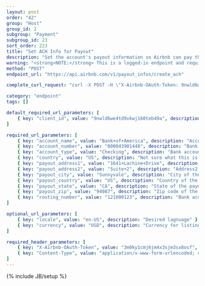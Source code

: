 ```yaml
---
layout: post
order: "42"
group: "Host"
group_id: 2
subgroup: "Payment"
subgroup_id: 23
sort_order: 223
title: "Set ACH Info for Payout"
description: "Set the account's payout information so Airbnb can pay the user."
warning: "<strong>NOTE:</strong> This is a logged-in endpoint and requires an <strong>access_token</strong>. See <a href=\"#login-by-email\">Login Endpoints.</a>"
method: "POST"
endpoint_url: "https://api.airbnb.com/v1/payout_infos/create_ach"

complete_curl_request: "curl -X POST -H \"X-Airbnb-OAuth-Token: 9nwld6we4td9vkwj160teb49a\" -H \"Content-Type: application/x-www-form-urlencoded; charset=UTF-8\" https://api.airbnb.com/v1/payout_infos/create_ach?client_id=3092nxybyb0otqw18e8nh5nty&locale=en-US&currency=USD&account_name=Bank+of+America&account_number=000043901948&account_type=Checking&country=US&payout_address1=1641+Lachine+Drive&payout_address2=&payout_city=Sunnyvale&payout_country=US&payout_state=CA&payout_zip=94087&routing_number=121000123"

category: "endpoint"
tags: []

default_required_url_parameters: [
	{ key: "client_id", value: "9nwld6we4td9vkwj160teb49a", description: "API Key" }
]

required_url_parameters: [
	{ key: "account_name", value: "Bank+of+America", description: "Account name to save as" },
	{ key: "account_number", value: "000043901448", description: "Bank account number." },
	{ key: "account_type", value: "Checking", description: "Bank account type (\"Savings\" or \"Checking\")" },
	{ key: "country", value: "US", description: "Not sure what this is for." },
	{ key: "payout_address1", value: "1641+Lachine+Drive", description: "Address1 of the payout" },
	{ key: "payout_address2", value: "Suite+2", description: "Address2 of the payout" },
	{ key: "payout_city", value: "Sunnyvale", description: "City of the payout" },
	{ key: "payout_country", value: "US", description: "Country of the payout" },
	{ key: "payout_state", value: "CA", description: "State of the payout" },
	{ key: "payout_zip", value: "94087", description: "Zip code of the payout" },
	{ key: "routing_number", value: "121000123", description: "Bank account routing number" },
]

optional_url_parameters: [
	{ key: "locale", value: "en-US", description: "Desired lagnuage" },
	{ key: "currency", value: "USD", description: "Currency for listings" }
]

required_header_parameters: [
	{ key: "X-Airbnb-OAuth-Token", value: "3m0ky1cmj6jm4x3sjm3sx8osf", description: "Airbnb auth token (from auth-ing with login endpoints)" },
	{ key: "Content-Type", value: "application/x-www-form-urlencoded; charset=UTF-8", description: "Content type" }
]
---
```

{% include JB/setup %}
